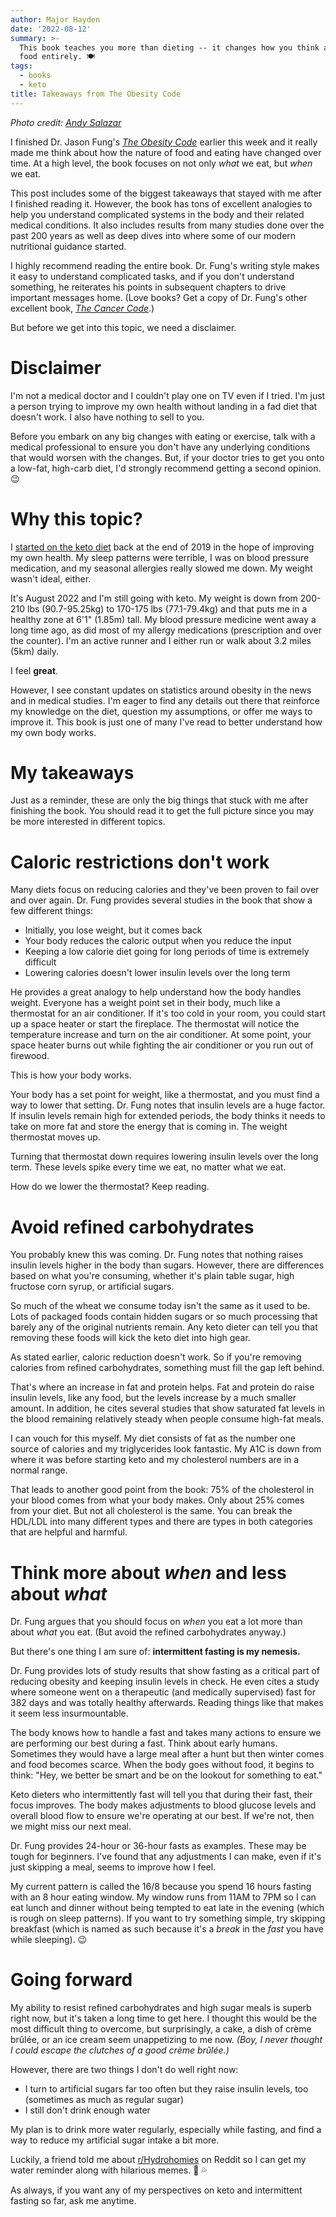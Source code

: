 ```yaml
---
author: Major Hayden
date: '2022-08-12'
summary: >-
  This book teaches you more than dieting -- it changes how you think about
  food entirely. 🍽
tags:
  - books
  - keto
title: Takeaways from The Obesity Code
---
```


_Photo credit: [Andy Salazar](https://unsplash.com/photos/Nb5fWcjbjto)_

I finished Dr. Jason Fung's _[The Obesity Code]_ earlier this week and it really made me think about how the nature of food and eating have changed over time.
At a high level, the book focuses on not only *what* we eat, but *when* we eat.

This post includes some of the biggest takeaways that stayed with me after I finished reading it.
However, the book has tons of excellent analogies to help you understand complicated systems in the body and their related medical conditions.
It also includes results from many studies done over the past 200 years as well as deep dives into where some of our modern nutritional guidance started.

I highly recommend reading the entire book.
Dr. Fung's writing style makes it easy to understand complicated tasks, and if you don't understand something, he reiterates his points in subsequent chapters to drive important messages home.
(Love books? Get a copy of Dr. Fung's other excellent book, _[The Cancer Code]_.)

[The Obesity Code]: https://www.goodreads.com/book/show/24945404-the-obesity-code
[The Cancer Code]: https://www.goodreads.com/en/book/show/52163526

But before we get into this topic, we need a disclaimer.

# Disclaimer

I'm not a medical doctor and I couldn't play one on TV even if I tried.
I'm just a person trying to improve my own health without landing in a fad diet that doesn't work.
I also have nothing to sell to you.

Before you embark on any big changes with eating or exercise, talk with a medical professional to ensure you don't have any underlying conditions that would worsen with the changes.
But, if your doctor tries to get you onto a low-fat, high-carb diet, I'd strongly recommend getting a second opinion. 😉

# Why this topic?

I [started on the keto diet] back at the end of 2019 in the hope of improving my own health.
My sleep patterns were terrible, I was on blood pressure medication, and my seasonal allergies really slowed me down.
My weight wasn't ideal, either.

It's August 2022 and I'm still going with keto.
My weight is down from 200-210 lbs (90.7-95.25kg) to 170-175 lbs (77.1-79.4kg) and that puts me in a healthy zone at 6'1" (1.85m) tall.
My blood pressure medicine went away a long time ago, as did most of my allergy medications (prescription and over the counter).
I'm an active runner and I either run or walk about 3.2 miles (5km) daily.

I feel **great**.

However, I see constant updates on statistics around obesity in the news and in medical studies.
I'm eager to find any details out there that reinforce my knowledge on the diet, question my assumptions, or offer me ways to improve it.
This book is just one of many I've read to better understand how my own body works.

[started on the keto diet]: /2020/06/11/my-experience-with-keto-so-far/

# My takeaways

Just as a reminder, these are only the big things that stuck with me after finishing the book.
You should read it to get the full picture since you may be more interested in different topics.

# Caloric restrictions don't work

Many diets focus on reducing calories and they've been proven to fail over and over again.
Dr. Fung provides several studies in the book that show a few different things:

* Initially, you lose weight, but it comes back
* Your body reduces the caloric output when you reduce the input
* Keeping a low calorie diet going for long periods of time is extremely difficult
* Lowering calories doesn't lower insulin levels over the long term

He provides a great analogy to help understand how the body handles weight.
Everyone has a weight point set in their body, much like a thermostat for an air conditioner.
If it's too cold in your room, you could start up a space heater or start the fireplace.
The thermostat will notice the temperature increase and turn on the air conditioner.
At some point, your space heater burns out while fighting the air conditioner or you run out of firewood.

This is how your body works.

Your body has a set point for weight, like a thermostat, and you must find a way to lower that setting.
Dr. Fung notes that insulin levels are a huge factor.
If insulin levels remain high for extended periods, the body thinks it needs to take on more fat and store the energy that is coming in.
The weight thermostat moves up.

Turning that thermostat down requires lowering insulin levels over the long term.
These levels spike every time we eat, no matter what we eat.

How do we lower the thermostat?
Keep reading.

# Avoid refined carbohydrates

You probably knew this was coming.
Dr. Fung notes that nothing raises insulin levels higher in the body than sugars.
However, there are differences based on what you're consuming, whether it's plain table sugar, high fructose corn syrup, or artificial sugars.

So much of the wheat we consume today isn't the same as it used to be.
Lots of packaged foods contain hidden sugars or so much processing that barely any of the original nutrients remain.
Any keto dieter can tell you that removing these foods will kick the keto diet into high gear.

As stated earlier, caloric reduction doesn't work.
So if you're removing calories from refined carbohydrates, something must fill the gap left behind.

That's where an increase in fat and protein helps.
Fat and protein do raise insulin levels, like any food, but the levels increase by a much smaller amount.
In addition, he cites several studies that show saturated fat levels in the blood remaining relatively steady when people consume high-fat meals.

I can vouch for this myself.
My diet consists of fat as the number one source of calories and my triglycerides look fantastic.
My A1C is down from where it was before starting keto and my cholesterol numbers are in a normal range.

That leads to another good point from the book: 75% of the cholesterol in your blood comes from what your body makes.
Only about 25% comes from your diet.
But not all cholesterol is the same.
You can break the HDL/LDL into many different types and there are types in both categories that are helpful and harmful.

# Think more about _when_ and less about _what_

Dr. Fung argues that you should focus on _when_ you eat a lot more than about _what_ you eat.
(But avoid the refined carbohydrates anyway.)

But there's one thing I am sure of: **intermittent fasting is my nemesis.**

Dr. Fung provides lots of study results that show fasting as a critical part of reducing obesity and keeping insulin levels in check.
He even cites a study where someone went on a therapeutic (and medically supervised) fast for 382 days and was totally healthy afterwards.
Reading things like that makes it seem less insurmountable.

The body knows how to handle a fast and takes many actions to ensure we are performing our best during a fast.
Think about early humans.
Sometimes they would have a large meal after a hunt but then winter comes and food becomes scarce.
When the body goes without food, it begins to think: "Hey, we better be smart and be on the lookout for something to eat."

Keto dieters who intermittently fast will tell you that during their fast, their focus improves.
The body makes adjustments to blood glucose levels and overall blood flow to ensure we're operating at our best.
If we're not, then we might miss our next meal.

Dr. Fung provides 24-hour or 36-hour fasts as examples.
These may be tough for beginners.
I've found that any adjustments I can make, even if it's just skipping a meal, seems to improve how I feel.

My current pattern is called the 16/8 because you spend 16 hours fasting with an 8 hour eating window.
My window runs from 11AM to 7PM so I can eat lunch and dinner without being tempted to eat late in the evening (which is rough on sleep patterns).
If you want to try something simple, try skipping breakfast (which is named as such because it's a _break_ in the _fast_ you have while sleeping). 😉

# Going forward

My ability to resist refined carbohydrates and high sugar meals is superb right now, but it's taken a long time to get here.
I thought this would be the most difficult thing to overcome, but surprisingly, a cake, a dish of crème brûlée, or an ice cream seem unappetizing to me now.
_(Boy, I never thought I could escape the clutches of a good crème brûlée.)_

However, there are two things I don't do well right now:

* I turn to artificial sugars far too often but they raise insulin levels, too (sometimes as much as regular sugar)
* I still don't drink enough water

My plan is to drink more water regularly, especially while fasting, and find a way to reduce my artificial sugar intake a bit more.

Luckily, a friend told me about [r/Hydrohomies] on Reddit so I can get my water reminder along with hilarious memes. 🤣 💦

As always, if you want any of my perspectives on keto and intermittent fasting so far, ask me anytime. 

[r/Hydrohomies]: https://www.reddit.com/r/HydroHomies/


